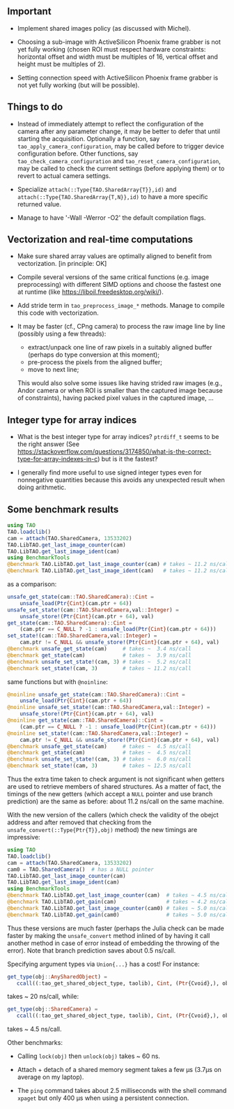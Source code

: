 ## Important

* Implement shared images policy (as discussed with Michel).

* Choosing a sub-image with ActiveSilicon Phoenix frame grabber is not yet
  fully working (chosen ROI must respect hardware constraints: horizontal
  offset and width must be multiples of 16, vertical offset and height must be
  multiples of 2).

* Setting connection speed with ActiveSilicon Phoenix frame grabber is not yet
  fully working (but will be possible).

## Things to do

* Instead of immediately attempt to reflect the configuration of the camera
  after any parameter change, it may be better to defer that until starting the
  acquisition.  Optionally a function, say `tao_apply_camera_configuration`,
  may be called before to trigger device configuration before.  Other
  functions, say `tao_check_camera_configuration` and
  `tao_reset_camera_configuration`, may be called to check the current settings
  (before applying them) or to revert to actual camera settings.

* Specialize `attach(::Type{TAO.SharedArray{T}},id)` and
  `attach(::Type{TAO.SharedArray{T,N}},id)` to have a more specific returned
  value.

* Manage to have '-Wall -Werror -O2' the default compilation flags.


## Vectorization and real-time computations

* Make sure shared array values are optimally aligned to benefit from
  vectorization.  [in principle: OK]

* Compile several versions of the same critical functions (e.g. image
  preprocessing) with different SIMD options and choose the fastest one at
  runtime (like https://liboil.freedesktop.org/wiki/).

* Add stride term in `tao_preprocess_image_*` methods.  Manage to compile this
  code with vectorization.

* It may be faster (cf., CPng camera) to process the raw image line by line
  (possibly using a few threads):

  - extract/unpack one line of raw pixels in a suitably aligned buffer
    (perhaps do type conversion at this moment);
  - pre-process the pixels from the aligned buffer;
  - move to next line;

  This would also solve some issues like having strided raw images (e.g.,
  Andor camera or when ROI is smaller than the captured image because of
  constraints), having packed pixel values in the captured image, ...


## Integer type for array indices

* What is the best integer type for array indices?  `ptrdiff_t` seems to be the
  right answer (See
  https://stackoverflow.com/questions/3174850/what-is-the-correct-type-for-array-indexes-in-c) but is it the fastest?

* I generally find more useful to use signed integer types even for nonnegative
  quantities because this avoids any unexpected result when doing arithmetic.


## Some benchmark results

```julia
using TAO
TAO.loadclib()
cam = attach(TAO.SharedCamera, 13533202)
TAO.LibTAO.get_last_image_counter(cam)
TAO.LibTAO.get_last_image_ident(cam)
using BenchmarkTools
@benchmark TAO.LibTAO.get_last_image_counter(cam) # takes ~ 11.2 ns/call
@benchmark TAO.LibTAO.get_last_image_ident(cam)   # takes ~ 11.2 ns/call
```

as a comparison:

```julia
unsafe_get_state(cam::TAO.SharedCamera)::Cint =
    unsafe_load(Ptr{Cint}(cam.ptr + 64))
unsafe_set_state!(cam::TAO.SharedCamera,val::Integer) =
    unsafe_store!(Ptr{Cint}(cam.ptr + 64), val)
get_state(cam::TAO.SharedCamera)::Cint =
    (cam.ptr == C_NULL ? -1 : unsafe_load(Ptr{Cint}(cam.ptr + 64)))
set_state!(cam::TAO.SharedCamera,val::Integer) =
    cam.ptr != C_NULL && unsafe_store!(Ptr{Cint}(cam.ptr + 64), val)
@benchmark unsafe_get_state(cam)     # takes ~  3.4 ns/call
@benchmark get_state(cam)            # takes ~  3.9 ns/call
@benchmark unsafe_set_state!(cam, 3) # takes ~  5.2 ns/call
@benchmark set_state!(cam, 3)        # takes ~ 11.2 ns/call
```

same functions but with `@noinline`:

```julia
@noinline unsafe_get_state(cam::TAO.SharedCamera)::Cint =
    unsafe_load(Ptr{Cint}(cam.ptr + 64))
@noinline unsafe_set_state!(cam::TAO.SharedCamera,val::Integer) =
    unsafe_store!(Ptr{Cint}(cam.ptr + 64), val)
@noinline get_state(cam::TAO.SharedCamera)::Cint =
    (cam.ptr == C_NULL ? -1 : unsafe_load(Ptr{Cint}(cam.ptr + 64)))
@noinline set_state!(cam::TAO.SharedCamera,val::Integer) =
    cam.ptr != C_NULL && unsafe_store!(Ptr{Cint}(cam.ptr + 64), val)
@benchmark unsafe_get_state(cam)     # takes ~  4.5 ns/call
@benchmark get_state(cam)            # takes ~  4.5 ns/call
@benchmark unsafe_set_state!(cam, 3) # takes ~  6.0 ns/call
@benchmark set_state!(cam, 3)        # takes ~ 12.5 ns/call
```

Thus the extra time taken to check argument is not significant when getters are
used to retrieve members of shared structures.  As a matter of fact, the
timings of the new getters (which accept a `NULL` pointer and use branch
prediction) are the same as before: about 11.2 ns/call on the same machine.

With the new version of the callers (which check the validity of the obejct
address and after removed that checking from the
`unsafe_convert(::Type{Ptr{T}},obj)` method) the new timings are impressive:

```julia
using TAO
TAO.loadclib()
cam = attach(TAO.SharedCamera, 13533202)
cam0 = TAO.SharedCamera()  # has a NULL pointer
TAO.LibTAO.get_last_image_counter(cam)
TAO.LibTAO.get_last_image_ident(cam)
using BenchmarkTools
@benchmark TAO.LibTAO.get_last_image_counter(cam)  # takes ~ 4.5 ns/call
@benchmark TAO.LibTAO.get_gain(cam)                # takes ~ 4.2 ns/call
@benchmark TAO.LibTAO.get_last_image_counter(cam0) # takes ~ 5.0 ns/call
@benchmark TAO.LibTAO.get_gain(cam0)               # takes ~ 5.0 ns/call
```

Thus these versions are much faster (perhaps the Julia check can be made faster
by making the `unsafe_convert` method inlined of by having it call another
method in case of error instead of embedding the throwing of the error).  Note
that branch prediction saves about 0.5 ns/call.

Specifying argument types via `Union{...}` has a cost!  For instance:

```julia
get_type(obj::AnySharedObject) =
   ccall((:tao_get_shared_object_type, taolib), Cint, (Ptr{Cvoid},), obj)
```

takes ~ 20 ns/call, while:

```julia
get_type(obj::SharedCamera) =
   ccall((:tao_get_shared_object_type, taolib), Cint, (Ptr{Cvoid},), obj)
```

takes ~ 4.5 ns/call.

Other benchmarks:

* Calling `lock(obj)` then `unlock(obj)` takes ~ 60 ns.

* Attach + detach of a shared memory segment takes a few µs (3.7µs on average
  on my laptop).

* The `ping` command takes about 2.5 milliseconds with the shell command
  `xpaget` but only 400 µs when using a persistent connection.
